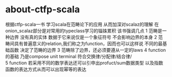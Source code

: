 # about-ctfp-scala

根据ctfp-scala一书 学习scala在范畴论下的应用 从而加深对scalaz的理解 在onion_scalaz部分是对常用的typeclass学习的锱铢累积
该书强调几点
1 范畴是一种边界 没有真的实体 数据于它来说仅是一个象征符号 不会影响边界的本身
2 范畴间具有普遍意义的relation,我们称之为function，因而也可以这样说 不同的最基础函数 决定了范畴的边界
3 范畴除了边界，还必须要遵从一定的laws
4 function的基础 乃是compose unit terminal  符合交换律/分配律/结合律/   
5 function 若采用不同的数学表达还可以引申出profuct/sum数据类型 以及指数函数的表达方式从而可以出现幂等的表达
